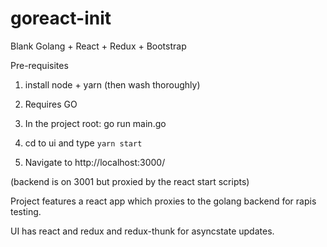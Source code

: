 # goreact-init
Blank Golang + React + Redux + Bootstrap

Pre-requisites

1. install node + yarn (then wash thoroughly)
2. Requires GO

3. In the project root: 
    go run main.go
    
4. cd to ui and type `yarn start`

5. Navigate to http://localhost:3000/

(backend is on 3001 but proxied by the react start scripts)

Project features  a react app which proxies to the golang backend for rapis testing.

UI  has react and redux and redux-thunk for asyncstate updates.


